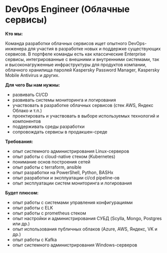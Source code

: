 # DevOps Engineer (Облачные сервисы)

**Кто мы:**

Команда разработки облачных сервисов ищет опытного DevOps-инженера для участия в разработке новых и поддержке существующих сервисов. В портфеле команды есть как классические Enterprise сервисы, интегрированные с внешними и внутренними системами, так и высоконагруженные инфраструктуры для продуктов компании, облачного хранилища паролей Kaspersky Password Manager, Kaspersky Mobile Antivirus и других.

**Для чего Вы нам нужны:**
- развивать CI/CD
- развивать системы мониторинга и логирования
- участвовать в разработке облачных сервисов (стек AWS, Яндекс Облако и т.п.)
- проектировать и участвовать в выборе используемых технологий и компонентов
- поддерживать среды разработки
- сопровождать сервисы в продакшен-среде

  
**Требования:**
- опыт системного администрирования Linux-серверов
- опыт работы с cloud-native стеком (Kubernetes)
- понимание основ построения сетей
- опыт работы с terraform, ansible
- опыт разработки на PowerShell, Python, BASHx
- опыт разработки и эксплуатации ci/cd pipeline-ов
- опыт эксплуатации систем мониторинга и логирования

**Будет плюсом:**
- опыт работы с системами управления конфигурациями
- опыт работы с ELK
- опыт работы с prometheus стеком
- опыт настройки и администрирования СУБД (Scylla, Mongo, Postgres или др.)
- опыт использования публичных облаков (Azure, AWS, Яндекс, VK и др.)
- опыт работы с Kafka
- опыт системного администрирования Windows-серверов